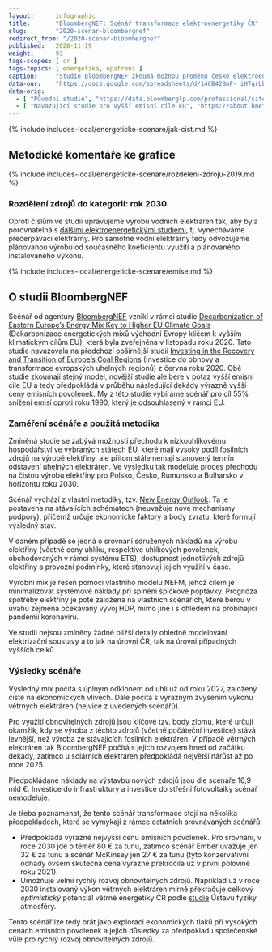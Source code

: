 ```yaml
---
layout:      infographic
title:       "BloombergNEF: Scénář transformace elektroenergetiky ČR"
slug:        "2020-scenar-bloombergnef"
redirect_from: "/2020-scenar-bloombergnef"
published:   2020-11-19
weight:      93
tags-scopes: [ cr ]
tags-topics: [ energetika, opatreni ]
caption:     "Studie BloombergNEF zkoumá možnou proměnu české elektroenergetiky do roku 2030. Tato studie modeluje nákladově nejvýhodnější vývoj. Počítá při tom se stávají úpravou emisních povolenek a nepředpokládá žádné další politické zásahy, které by cenu uhlíku zvyšovaly. Studie ukazuje, že vývoj s nejnižšími celkovými náklady také současně výrazně snižuje emise skleníkových plynů."
data-our:    "https://docs.google.com/spreadsheets/d/14CB428mF-_iHTgrLb2Dd0zJZ4xHUMdGhbr_FZ2fZy6k/edit"
data-orig:
  - [ "Původní studie", "https://data.bloomberglp.com/professional/sites/24/BNEF-white-paper-EU-coal-transition-Final-6-July.pdf" ]
  - [ "Navazující studie pro vyšší emisní cíle EU", "https://about.bnef.com/blog/decarbonization-of-eastern-europes-energy-mix-key-to-higher-eu-climate-goals/" ]
---
```


{% include includes-local/energeticke-scenare/jak-cist.md %}

## Metodické komentáře ke grafice

{% include includes-local/energeticke-scenare/rozdeleni-zdroju-2019.md %}

### Rozdělení zdrojů do kategorií: rok 2030

Oproti číslům ve studii upravujeme výrobu vodních elektráren tak, aby byla porovnatelná s [dalšími elektroenergetickými studiemi](/infografiky/srovnani-energetickych-scenaru-cr), tj. vynecháváme přečerpávací elektrárny. Pro samotné vodní elektrárny tedy odvozujeme plánovanou výrobu od současného koeficientu využití a plánovaného instalovaného výkonu.

{% include includes-local/energeticke-scenare/emise.md %}

## O studii BloombergNEF

Scénář od agentury [BloombergNEF](https://about.bnef.com/) vznikl v rámci studie [Decarbonization of Eastern Europe’s Energy Mix Key to Higher EU Climate Goals](https://about.bnef.com/blog/decarbonization-of-eastern-europes-energy-mix-key-to-higher-eu-climate-goals/) (Dekarbonizace energetických mixů východní Evropy klíčem k vyšším klimatickým cílům EU), která byla zveřejněna v listopadu roku 2020. Tato studie navazovala na předchozí obšírnější studii 
[Investing in the Recovery and Transition of Europe’s Coal Regions](https://about.bnef.com/blog/new-report-reveals-economic-path-to-a-rapid-coal-phase-out-in-europe/) (Investice do obnovy a transformace evropských uhelných regionů) z června roku 2020. Obě studie zkoumají stejný model, novější studie ale bere v potaz vyšší emisní cíle EU a tedy předpokládá v průběhu následující dekády výrazně vyšší ceny emisních povolenek. My z této studie vybíráme scénář pro cíl 55% snížení emisí oproti roku 1990, který je odsouhlasený v rámci EU.

### Zaměření scénáře a použitá metodika

Zmíněná studie se zabývá možností přechodu k nízkouhlíkovému hospodářství ve vybraných státech EU, které mají vysoký podíl fosilních zdrojů na výrobě elektřiny, ale přitom stále nemají stanovený termín odstavení uhelných elektráren. Ve výsledku tak modeluje proces přechodu na čistou výrobu elektřiny pro Polsko, Česko, Rumunsko a Bulharsko v horizontu roku 2030.

Scénář vychází z vlastní metodiky, tzv. [New Energy Outlook](https://about.bnef.com/new-energy-outlook/). Ta je postavena na stávajících schématech (neuvažuje nové mechanismy podpory), přičemž určuje ekonomické faktory a body zvratu, které formují výsledný stav.

V daném případě se jedná o srovnání sdružených nákladů na výrobu elektřiny (včetně ceny uhlíku, respektive uhlíkových povolenek, obchodovaných v rámci systému ETS), dostupnost jednotlivých zdrojů elektřiny a provozní podmínky, které stanovují jejich využití v čase.

Výrobní mix je řešen pomocí vlastního modelu NEFM, jehož cílem je minimalizovat systémové náklady při splnění špičkové poptávky. Prognóza spotřeby elektřiny je poté založena na vlastních scénářích, které berou v úvahu zejména očekávaný vývoj HDP, mimo jiné i s ohledem na probíhající pandemii koronaviru.

Ve studii nejsou zmíněny žádné bližší detaily ohledně modelování elektrizační soustavy a to jak na úrovni ČR, tak na úrovni případných vyšších celků.

### Výsledky scénáře

Výsledný mix počítá s úplným odklonem od uhlí už od roku 2027, založený čistě na ekonomických vlivech. Dále počítá s výrazným zvýšením výkonu větrných elektráren (nejvíce z uvedených scénářů).

Pro využití obnovitelných zdrojů jsou klíčové tzv. body zlomu, které určují okamžik, kdy se výroba z těchto zdrojů (včetně počáteční investice) stává levnější, než výroba ze stávajících fosilních elektráren. V případě větrných elektráren tak BloombergNEF počítá s jejich rozvojem hned od začátku dekády, zatímco u solárních elektráren předpokládá největší nárůst až po roce 2025.

Předpokládané náklady na výstavbu nových zdrojů jsou dle scénáře 16,9 mld €. Investice do infrastruktury a investice do střešní fotovoltaiky scénář nemodeluje.

Je třeba poznamenat, že tento scénář transformace stojí na několika předpokladech, které se vymykají z rámce ostatních srovnávaných scénářů:
* Předpokládá výrazně nejvyšší cenu emisních povolenek. Pro srovnání, v roce 2030 jde o téměř 80 € za tunu, zatímco scénář Ember uvažuje jen 32 € za tunu a scénář McKinsey jen 27 € za tunu (tyto konzervativní odhady ovšem skutečná cena výrazně překročila už v první polovině roku 2021).
* Umožňuje velmi rychlý rozvoj obnovitelných zdrojů. Například už v roce 2030 instalovaný výkon větrných elektráren mírně překračuje celkový _optimistický_ potenciál větrné energetiky ČR podle [studie](https://csve.cz/img/wysiwyg/file/Potencial-vetrne-energie-2020.pdf) Ústavu fyziky atmosféry.

Tento scénář lze tedy brát jako exploraci ekonomických tlaků při vysokých cenách emisních povolenek a jejich důsledky za předpokladu společenské vůle pro rychlý rozvoj obnovitelných zdrojů.

